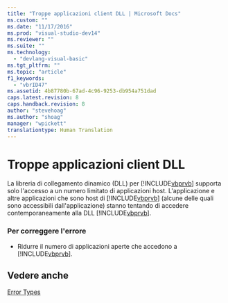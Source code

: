 ```yaml
---
title: "Troppe applicazioni client DLL | Microsoft Docs"
ms.custom: ""
ms.date: "11/17/2016"
ms.prod: "visual-studio-dev14"
ms.reviewer: ""
ms.suite: ""
ms.technology: 
  - "devlang-visual-basic"
ms.tgt_pltfrm: ""
ms.topic: "article"
f1_keywords: 
  - "vbrID47"
ms.assetid: 4b87780b-67ad-4c96-9253-db954a751dad
caps.latest.revision: 8
caps.handback.revision: 8
author: "stevehoag"
ms.author: "shoag"
manager: "wpickett"
translationtype: Human Translation
---
```

# Troppe applicazioni client DLL
La libreria di collegamento dinamico \(DLL\) per [!INCLUDE[vbprvb](../../csharp/programming-guide/concepts/linq/includes/vbprvb_md.md)] supporta solo l'accesso a un numero limitato di applicazioni host. L'applicazione e altre applicazioni che sono host di [!INCLUDE[vbprvb](../../csharp/programming-guide/concepts/linq/includes/vbprvb_md.md)] \(alcune delle quali sono accessibili dall'applicazione\) stanno tentando di accedere contemporaneamente alla DLL [!INCLUDE[vbprvb](../../csharp/programming-guide/concepts/linq/includes/vbprvb_md.md)].  
  
### Per correggere l'errore  
  
-   Ridurre il numero di applicazioni aperte che accedono a [!INCLUDE[vbprvb](../../csharp/programming-guide/concepts/linq/includes/vbprvb_md.md)].  
  
## Vedere anche  
 [Error Types](../../visual-basic/programming-guide/language-features/error-types.md)